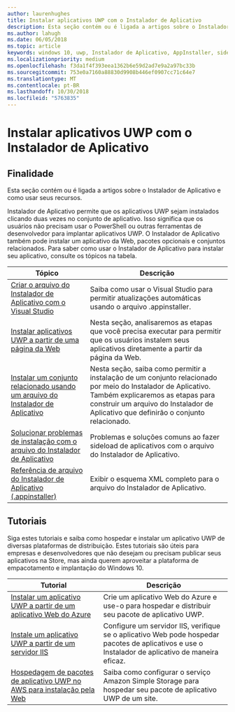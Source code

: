 ```yaml
---
author: laurenhughes
title: Instalar aplicativos UWP com o Instalador de Aplicativo
description: Esta seção contém ou é ligada a artigos sobre o Instalador de Aplicativo e como usar seus recursos.
ms.author: lahugh
ms.date: 06/05/2018
ms.topic: article
keywords: windows 10, uwp, Instalador de Aplicativo, AppInstaller, sideload, conjunto relacionado, pacotes opcionais
ms.localizationpriority: medium
ms.openlocfilehash: f3da1f4f393eea1362b6e59d2ad7e9a2a97bc33b
ms.sourcegitcommit: 753e0a7160a88830d9908b446ef0907cc71c64e7
ms.translationtype: MT
ms.contentlocale: pt-BR
ms.lasthandoff: 10/30/2018
ms.locfileid: "5763835"
---
```

# <a name="install-uwp-apps-with-app-installer"></a>Instalar aplicativos UWP com o Instalador de Aplicativo

## <a name="purpose"></a>Finalidade
Esta seção contém ou é ligada a artigos sobre o Instalador de Aplicativo e como usar seus recursos. 

Instalador de Aplicativo permite que os aplicativos UWP sejam instalados clicando duas vezes no conjunto de aplicativo. Isso significa que os usuários não precisam usar o PowerShell ou outras ferramentas de desenvolvedor para implantar aplicativos UWP. O Instalador de Aplicativo também pode instalar um aplicativo da Web, pacotes opcionais e conjuntos relacionados. Para saber como usar o Instalador de Aplicativo para instalar seu aplicativo, consulte os tópicos na tabela.

| Tópico | Descrição |
|-------|-------------|
| [Criar o arquivo do Instalador de Aplicativo com o Visual Studio](create-appinstallerfile-vs.md)| Saiba como usar o Visual Studio para permitir atualizações automáticas usando o arquivo .appinstaller. |
| [Instalar aplicativos UWP a partir de uma página da Web](installing-UWP-apps-web.md) | Nesta seção, analisaremos as etapas que você precisa executar para permitir que os usuários instalem seus aplicativos diretamente a partir da página da Web. |
| [Instalar um conjunto relacionado usando um arquivo do Instalador de Aplicativo](install-related-set.md) | Nesta seção, saiba como permitir a instalação de um conjunto relacionado por meio do Instalador de Aplicativo. Também explicaremos as etapas para construir um arquivo do Instalador de Aplicativo que definirão o conjunto relacionado. |
| [Solucionar problemas de instalação com o arquivo do Instalador de Aplicativo](troubleshoot-appinstaller-issues.md) | Problemas e soluções comuns ao fazer sideload de aplicativos com o arquivo do Instalador de Aplicativo. |
| [Referência de arquivo do Instalador de Aplicativo (.appinstaller)](https://docs.microsoft.com/uwp/schemas/appinstallerschema/app-installer-file) | Exibir o esquema XML completo para o arquivo do Instalador de Aplicativo. |

## <a name="tutorials"></a>Tutoriais 

Siga estes tutoriais e saiba como hospedar e instalar um aplicativo UWP de diversas plataformas de distribuição. Estes tutoriais são úteis para empresas e desenvolvedores que não desejam ou precisam publicar seus aplicativos na Store, mas ainda querem aproveitar a plataforma de empacotamento e implantação do Windows 10.

| Tutorial | Descrição |
|----------|-------------|
| [Instalar um aplicativo UWP a partir de um aplicativo Web do Azure](web-install-azure.md) | Crie um aplicativo Web do Azure e use-o para hospedar e distribuir seu pacote de aplicativo UWP. |
| [Instale um aplicativo UWP a partir de um servidor IIS](web-install-IIS.md) | Configure um servidor IIS, verifique se o aplicativo Web pode hospedar pacotes de aplicativos e use o Instalador de aplicativo de maneira eficaz. |
| [Hospedagem de pacotes de aplicativo UWP no AWS para instalação pela Web](web-install-aws.md) | Saiba como configurar o serviço Amazon Simple Storage para hospedar seu pacote de aplicativo UWP de um site. |


